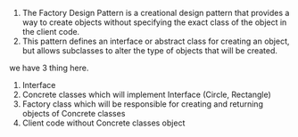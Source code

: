 
1. The Factory Design Pattern is a creational design pattern that provides a way to create objects without specifying the exact class of the object
in the client code.
2. This pattern defines an interface or abstract class for creating an object, but allows subclasses to alter the type of objects that will be created.

we have 3 thing here.
1. Interface
2. Concrete classes which will implement Interface (Circle, Rectangle)
3. Factory class which will be responsible for creating and returning objects of Concrete classes
4. Client code without Concrete classes object